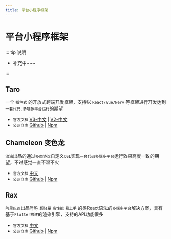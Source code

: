 ```yaml
---
title: 平台小程序框架
---
```


# 平台小程序框架

::: tip 说明

-   补充中~~~

:::

## Taro <ProjectBadge starts='NervJS/taro' version='@tarojs/cli' />

一个 `插件式` 的开放式跨端开发框架，支持以 `React/Vue/Nerv` 等框架进行开发达到`一套代码,多端多平台运行`的期望

-   `官方文档` [V3-中文](https://taro.jd.com/) | [V2-中文](https://taro-docs.jd.com/docs/2.x/)
-   `公网仓库` [Github](https://github.com/NervJS/taro) | [Npm](https://www.npmjs.com/package/@tarojs/cli)

## Chameleon 变色龙 <ProjectBadge starts='didi/chameleon' version='chameleon-tool' />

`滴滴`出品的通过`多态协议`自定义`DSL`实现`一套代码多端多平台`运行效果高度一致的期望，不过感觉一直不温不火

-   `官方文档` [中文](https://cml.js.org/#/)
-   `公网仓库` [Github](https://github.com/didi/chameleon) | [Npm](https://www.npmjs.com/package/chameleon-tool)

## Rax <ProjectBadge starts='alibaba/rax' version='rax' />

`阿里巴巴`出品号称 `超轻量` `高性能` `易上手` 的类React语法的`多端多平台`解决方案，具有基于`Flutter构建`的渲染引擎，支持的API功能很多

-   `官方文档` [中文](https://cml.js.org/#/)
-   `公网仓库` [Github](https://github.com/alibaba/rax) | [Npm](https://www.npmjs.com/package/rax)
